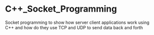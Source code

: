 # C++_Socket_Programming
Socket programming to show how server client applications work using C++ and how do they use TCP and UDP to send data back and forth
